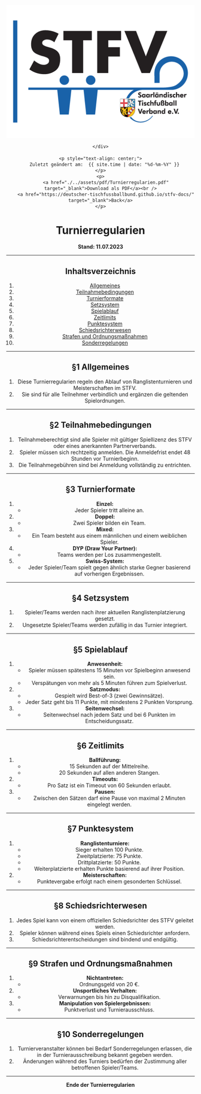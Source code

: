 <div class="html-only" style="text-align: center;">
    <div class="title" style="text-align: center;">
        <img src="images/STFV-LOGO.png" alt="STFV Logo" style="display: block; margin: 0 auto;" />
        
    </div>

    <p style="text-align: center;">
       Zuletzt geändert am:  {{ site.time | date: "%d-%m-%Y" }}
    </p>
    <p>
        <a href="./../assets/pdf/Turnierregularien.pdf" target="_blank">Download als PDF</a><br />
        <a href="https://deutscher-tischfussballbund.github.io/stfv-docs/" target="_blank">Back</a>
    </p>
</div>

# Turnierregularien

**Stand: 11.07.2023**

---

## Inhaltsverzeichnis

1. [Allgemeines](#allgemeines)
2. [Teilnahmebedingungen](#teilnahmebedingungen)
3. [Turnierformate](#turnierformate)
4. [Setzsystem](#setzsystem)
5. [Spielablauf](#spielablauf)
6. [Zeitlimits](#zeitlimits)
7. [Punktesystem](#punktesystem)
8. [Schiedsrichterwesen](#schiedsrichterwesen)
9. [Strafen und Ordnungsmaßnahmen](#strafen-und-ordnungsmaßnahmen)
10. [Sonderregelungen](#sonderregelungen)

---

## §1 Allgemeines

1. Diese Turnierregularien regeln den Ablauf von Ranglistenturnieren und Meisterschaften im STFV.
2. Sie sind für alle Teilnehmer verbindlich und ergänzen die geltenden Spielordnungen.

---

## §2 Teilnahmebedingungen

1. Teilnahmeberechtigt sind alle Spieler mit gültiger Spiellizenz des STFV oder eines anerkannten Partnerverbands.
2. Spieler müssen sich rechtzeitig anmelden. Die Anmeldefrist endet 48 Stunden vor Turnierbeginn.
3. Die Teilnahmegebühren sind bei Anmeldung vollständig zu entrichten.

---

## §3 Turnierformate

1. **Einzel:**
   - Jeder Spieler tritt alleine an.
2. **Doppel:**
   - Zwei Spieler bilden ein Team.
3. **Mixed:**
   - Ein Team besteht aus einem männlichen und einem weiblichen Spieler.
4. **DYP (Draw Your Partner):**
   - Teams werden per Los zusammengestellt.
5. **Swiss-System:**
   - Jeder Spieler/Team spielt gegen ähnlich starke Gegner basierend auf vorherigen Ergebnissen.

---

## §4 Setzsystem

1. Spieler/Teams werden nach ihrer aktuellen Ranglistenplatzierung gesetzt.
2. Ungesetzte Spieler/Teams werden zufällig in das Turnier integriert.

---

## §5 Spielablauf

1. **Anwesenheit:**
   - Spieler müssen spätestens 15 Minuten vor Spielbeginn anwesend sein.
   - Verspätungen von mehr als 5 Minuten führen zum Spielverlust.
2. **Satzmodus:**
   - Gespielt wird Best-of-3 (zwei Gewinnsätze).
   - Jeder Satz geht bis 11 Punkte, mit mindestens 2 Punkten Vorsprung.
3. **Seitenwechsel:**
   - Seitenwechsel nach jedem Satz und bei 6 Punkten im Entscheidungssatz.

---

## §6 Zeitlimits

1. **Ballführung:**
   - 15 Sekunden auf der Mittelreihe.
   - 20 Sekunden auf allen anderen Stangen.
2. **Timeouts:**
   - Pro Satz ist ein Timeout von 60 Sekunden erlaubt.
3. **Pausen:**
   - Zwischen den Sätzen darf eine Pause von maximal 2 Minuten eingelegt werden.

---

## §7 Punktesystem

1. **Ranglistenturniere:**
   - Sieger erhalten 100 Punkte.
   - Zweitplatzierte: 75 Punkte.
   - Drittplatzierte: 50 Punkte.
   - Weiterplatzierte erhalten Punkte basierend auf ihrer Position.
2. **Meisterschaften:**
   - Punktevergabe erfolgt nach einem gesonderten Schlüssel.

---

## §8 Schiedsrichterwesen

1. Jedes Spiel kann von einem offiziellen Schiedsrichter des STFV geleitet werden.
2. Spieler können während eines Spiels einen Schiedsrichter anfordern.
3. Schiedsrichterentscheidungen sind bindend und endgültig.

---

## §9 Strafen und Ordnungsmaßnahmen

1. **Nichtantreten:**
   - Ordnungsgeld von 20 €.
2. **Unsportliches Verhalten:**
   - Verwarnungen bis hin zu Disqualifikation.
3. **Manipulation von Spielergebnissen:**
   - Punktverlust und Turnierausschluss.

---

## §10 Sonderregelungen

1. Turnierveranstalter können bei Bedarf Sonderregelungen erlassen, die in der Turnierausschreibung bekannt gegeben werden.
2. Änderungen während des Turniers bedürfen der Zustimmung aller betroffenen Spieler/Teams.

---

**Ende der Turnierregularien**
